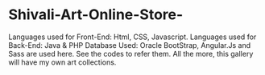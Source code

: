 # Shivali-Art-Online-Store-
Languages used for Front-End: Html, CSS, Javascript. Languages used for Back-End: Java &amp; PHP
Database Used: Oracle
BootStrap, Angular.Js and Sass are used here. See the codes to refer them.
All the more, this gallery will have my own art collections.  


